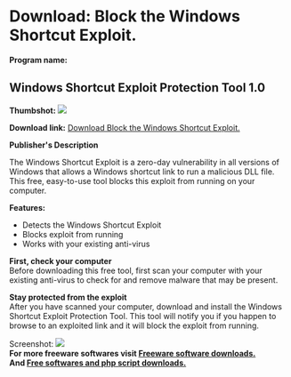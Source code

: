 # Download: Block the Windows Shortcut Exploit.

**Program name:**

## Windows Shortcut Exploit Protection Tool 1.0

  
**Thumbshot:** ![](http://www.freewarefiles.com/screenshot/sophoswinshrtctexpl_md.jpg)   
  
**Download link:** [Download Block the Windows Shortcut Exploit.](http://freesoftwares.boysofts.com/Windows-Shortcut-Exploit-Protection-Tool_program_58791.html)  
  


**Publisher's Description**  
  


The Windows Shortcut Exploit is a zero-day vulnerability in all versions of Windows that allows a Windows shortcut link to run a malicious DLL file. This free, easy-to-use tool blocks this exploit from running on your computer. 

**Features:**

  * Detects the Windows Shortcut Exploit 
  * Blocks exploit from running 
  * Works with your existing anti-virus 

**First, check your computer**  
Before downloading this free tool, first scan your computer with your existing anti-virus to check for and remove malware that may be present.

**Stay protected from the exploit**  
After you have scanned your computer, download and install the Windows Shortcut Exploit Protection Tool. This tool will notify you if you happen to browse to an exploited link and it will block the exploit from running.

  
  
Screenshot: ![](http://www.freewarefiles.com/screenshot/sophoswinshrtctexpl.jpg)   
**For more freeware softwares visit [Freeware software downloads.](http://freesoftwares.boysofts.com/)**   
**And [Free softwares and php script downloads.](http://www.boysofts.com/)**
